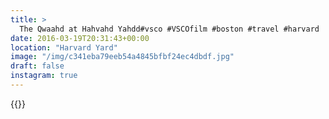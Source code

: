 ```yaml
---
title: >
  The Qwaahd at Hahvahd Yahdd#vsco #VSCOfilm #boston #travel #harvard
date: 2016-03-19T20:31:43+00:00
location: "Harvard Yard"
image: "/img/c341eba79eeb54a4845bfbf24ec4dbdf.jpg"
draft: false
instagram: true
---
```


{{<photo src="/img/c341eba79eeb54a4845bfbf24ec4dbdf.jpg">}}
